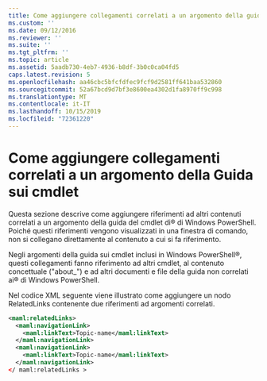 ```yaml
---
title: Come aggiungere collegamenti correlati a un argomento della guida del cmdlet | Microsoft Docs
ms.custom: ''
ms.date: 09/12/2016
ms.reviewer: ''
ms.suite: ''
ms.tgt_pltfrm: ''
ms.topic: article
ms.assetid: 5aadb730-4eb7-4936-b8df-3b0c0ca04fd5
caps.latest.revision: 5
ms.openlocfilehash: aa46cbc5bfcfdfec9fcf9d2581ff641baa532860
ms.sourcegitcommit: 52a67bcd9d7bf3e8600ea4302d1fa8970ff9c998
ms.translationtype: MT
ms.contentlocale: it-IT
ms.lasthandoff: 10/15/2019
ms.locfileid: "72361220"
---
```

# <a name="how-to-add-related-links-to-a-cmdlet-help-topic"></a>Come aggiungere collegamenti correlati a un argomento della Guida sui cmdlet

Questa sezione descrive come aggiungere riferimenti ad altri contenuti correlati a un argomento della guida del cmdlet di® di Windows PowerShell. Poiché questi riferimenti vengono visualizzati in una finestra di comando, non si collegano direttamente al contenuto a cui si fa riferimento.

Negli argomenti della guida sui cmdlet inclusi in Windows PowerShell®, questi collegamenti fanno riferimento ad altri cmdlet, al contenuto concettuale ("about_") e ad altri documenti e file della guida non correlati ai® di Windows PowerShell.

Nel codice XML seguente viene illustrato come aggiungere un nodo RelatedLinks contenente due riferimenti ad argomenti correlati.

```xml
<maml:relatedLinks>
  <maml:navigationLink>
    <maml:linkText>Topic-name</maml:linkText>
  </maml:navigationLink>
  <maml:navigationLink>
    <maml:linkText>Topic-name</maml:linkText>
  </maml:navigationLink>
</ maml:relatedLinks >
```



